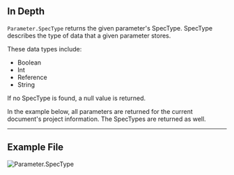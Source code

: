 ## In Depth
`Parameter.SpecType` returns the given parameter's SpecType. SpecType describes the type of data that a given parameter stores. 

These data types include:
- Boolean
- Int
- Reference
- String

If no SpecType is found, a null value is returned.

In the example below, all parameters are returned for the current document's project information. The SpecTypes are returned as well.

___
## Example File

![Parameter.SpecType](./Revit.Elements.Parameter.SpecType_img.jpg)